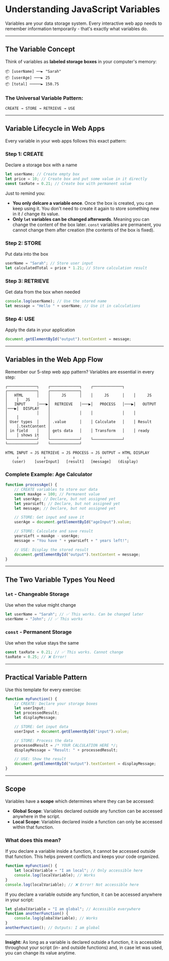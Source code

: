 # Understanding JavaScript Variables

Variables are your data storage system. Every interactive web app needs to remember information temporarily - that's exactly what variables do.

---

## The Variable Concept

Think of variables as **labeled storage boxes** in your computer's memory:

```
📦 [userName] ──► "Sarah"
📦 [userAge] ───► 25
📦 [total] ─────► 150.75
```

### The Universal Variable Pattern:

```
CREATE → STORE → RETRIEVE → USE
```

---

## Variable Lifecycle in Web Apps

Every variable in your web apps follows this exact pattern:

### **Step 1: CREATE**

Declare a storage box with a name

```js
let userName; // Create empty box
let price = 10; // Create box and put some value in it directly
const taxRate = 0.21; // Create box with permanent value
```

Just to remind you:

-   **You only delcare a variable once**. Once the box is created, you can keep using it. You don't need to create it again to store something new in it / change its value.
-   **Only `let` variables can be changed afterwards**. Meaning you can change the content of the box later. `const` variables are permanent, you cannot change them after creation (the contents of the box is fixed).

### **Step 2: STORE**

Put data into the box

```js
userName = "Sarah"; // Store user input
let calculatedTotal = price * 1.21; // Store calculation result
```

### **Step 3: RETRIEVE**

Get data from the box when needed

```js
console.log(userName); // Use the stored name
let message = "Hello " + userName; // Use it in calculations
```

### **Step 4: USE**

Apply the data in your application

```js
document.getElementById("output").textContent = message;
```

---

## Variables in the Web App Flow

Remember our 5-step web app pattern? Variables are essential in every step:

```
┌─────────────┐    ┌─────────────┐    ┌─────────────┐    ┌─────────────┐    ┌─────────────┐
│   HTML      │    │     JS      │    │     JS      │    │     JS      │    │   JS        │
│   INPUT     │───▶│  RETRIEVE   │───▶│   PROCESS   │───▶│   OUTPUT    │───▶│  DISPLAY    │
│             │    │             │    │             │    │             │    │             │
│ User types  │    │ .value      │    │ Calculate   │    │ Result      │    │.textContent │
│ in field    │    │ gets data   │    │ Transform   │    │ ready       │    │ shows it    │
└─────────────┘    └─────────────┘    └─────────────┘    └─────────────┘    └─────────────┘
```

```
HTML INPUT → JS RETRIEVE → JS PROCESS → JS OUTPUT → HTML DISPLAY
     ↓           ↓            ↓           ↓           ↓
   (user)    [userInput]   [result]   [message]   (display)
```

### Complete Example: Age Calculator

```js
function processAge() {
    // CREATE variables to store our data
    const maxAge = 100; // Permanent value
    let userAge; // Declare, but not assigned yet
    let yearsLeft; // Declare, but not assigned yet
    let message; // Declare, but not assigned yet

    // STORE: Get input and save it
    userAge = document.getElementById("ageInput").value;

    // STORE: Calculate and save result
    yearsLeft = maxAge - userAge;
    message = "You have " + yearsLeft + " years left!";

    // USE: Display the stored result
    document.getElementById("output").textContent = message;
}
```

---

## The Two Variable Types You Need

### **`let` - Changeable Storage**

Use when the value might change

```js
let userName = "Sarah"; // ✅ This works. Can be changed later
userName = "John"; // ✅ This works
```

### **`const` - Permanent Storage**

Use when the value stays the same

```js
const taxRate = 0.21; // ✅ This works. Cannot change
taxRate = 0.25; // ❌ Error!
```

---

## Practical Variable Pattern

Use this template for every exercise:

```js
function myFunction() {
    // CREATE: Declare your storage boxes
    let userInput;
    let processedResult;
    let displayMessage;

    // STORE: Get input data
    userInput = document.getElementById("input").value;

    // STORE: Process the data
    processedResult = /* YOUR CALCULATION HERE */;
    displayMessage = "Result: " + processedResult;

    // USE: Show the result
    document.getElementById("output").textContent = displayMessage;
}
```

---

## Scope

Variables have a **scope** which determines where they can be accessed:

-   **Global Scope**: Variables declared outside any function can be accessed anywhere in the script.
-   **Local Scope**: Variables declared inside a function can only be accessed within that function.

### What does this mean?

If you declare a variable inside a function, it cannot be accessed outside that function. This helps prevent conflicts and keeps your code organized.

```js
function myFunction() {
    let localVariable = "I am local"; // Only accessible here
    console.log(localVariable); // Works
}
console.log(localVariable); // ❌ Error! Not accessible here
```

If you declare a variable outside any function, it can be accessed anywhere in your script:

```js
let globalVariable = "I am global"; // Accessible everywhere
function anotherFunction() {
    console.log(globalVariable); // Works
}
anotherFunction(); // Outputs: I am global
```

---

**Insight:** As long as a variable is declared outside a function, it is accessible throughout your script (in- and outside functions) and, in case let was used, you can change its value anytime.
